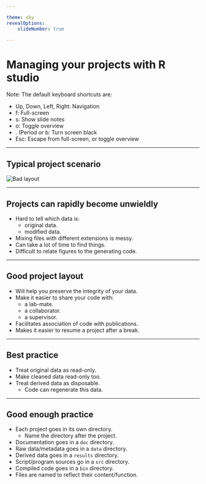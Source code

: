 ```yaml
---

theme: sky
revealOptions:
    slideNumber: true

---
```


# Managing your projects with R studio

Note: The default keyboard shortcuts are:

* Up, Down, Left, Right: Navigation
* f: Full-screen
* s: Show slide notes
* o: Toggle overview
* . (Period or b: Turn screen black
* Esc: Escape from full-screen, or toggle overview

---

## Typical project scenario

![Bad layout](imgs/bad_layout.png)

---

## Projects can rapidly become unwieldly

* Hard to tell which data is:
   * original data.
   * modified data.
* Mixing files with different extensions is messy.
* Can take a lot of time to find things.
* Difficult to relate figures to the generating code.

---

## Good project layout

* Will help you preserve the integrity of your data.
* Make it easier to share your code with:
   * a lab-mate. 
   * a collaborator. 
   * a supervisor.
* Facilitates association of code with publications.
* Makes it easier to resume a project after a break.

----

## Best practice

* Treat original data as read-only.
* Make cleaned data read-only too.
* Treat derived data as disposable.
   * Code can regenerate this data.

----

## Good enough practice

* Each project goes in its own directory.
  * Name the directory after the project.
* Documentation goes in a `doc` directory.
* Raw data/metadata goes in a `data` directory.
* Derived data goes in a `results` directory.
* Script/program sources go in a `src` directory. 
* Compiled code goes in a `bin` directory.
* Files are named to reflect their content/function.

